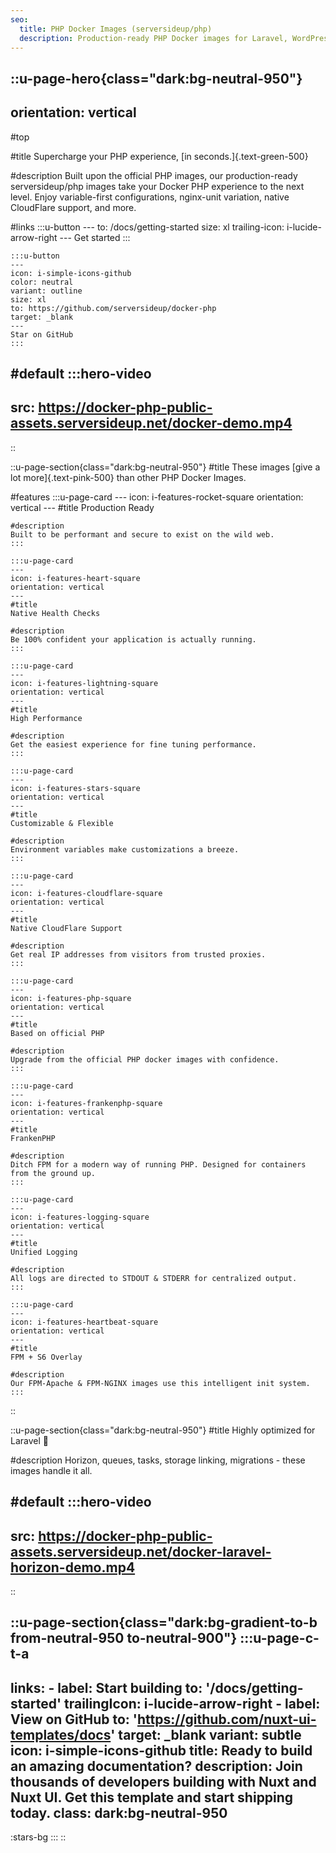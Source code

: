 ```yaml
---
seo:
  title: PHP Docker Images (serversideup/php)
  description: Production-ready PHP Docker images for Laravel, WordPress, and more.
---
```


::u-page-hero{class="dark:bg-neutral-950"}
---
orientation: vertical
---
#top

#title
Supercharge your PHP experience, [in seconds.]{.text-green-500}

#description
Built upon the official PHP images, our production-ready serversideup/php images take your Docker PHP experience to the next level. Enjoy variable-first configurations, nginx-unit variation, native CloudFlare support, and more.

#links
    :::u-button
    ---
    to: /docs/getting-started
    size: xl
    trailing-icon: i-lucide-arrow-right
    ---
    Get started
    :::

    :::u-button
    ---
    icon: i-simple-icons-github
    color: neutral
    variant: outline
    size: xl
    to: https://github.com/serversideup/docker-php
    target: _blank
    ---
    Star on GitHub
    :::

#default
  :::hero-video
  ---
  src: https://docker-php-public-assets.serversideup.net/docker-demo.mp4
  ---
::

::u-page-section{class="dark:bg-neutral-950"}
#title
These images [give a lot more]{.text-pink-500} than other PHP Docker Images.

#features
    :::u-page-card
    ---
    icon: i-features-rocket-square
    orientation: vertical
    ---
    #title
    Production Ready

    #description
    Built to be performant and secure to exist on the wild web.
    :::

    :::u-page-card
    ---
    icon: i-features-heart-square
    orientation: vertical
    ---
    #title
    Native Health Checks

    #description
    Be 100% confident your application is actually running.
    :::

    :::u-page-card
    ---
    icon: i-features-lightning-square
    orientation: vertical
    ---
    #title
    High Performance

    #description
    Get the easiest experience for fine tuning performance.
    :::

    :::u-page-card
    ---
    icon: i-features-stars-square
    orientation: vertical
    ---
    #title
    Customizable & Flexible

    #description
    Environment variables make customizations a breeze.
    :::

    :::u-page-card
    ---
    icon: i-features-cloudflare-square
    orientation: vertical
    ---
    #title
    Native CloudFlare Support

    #description
    Get real IP addresses from visitors from trusted proxies.
    :::

    :::u-page-card
    ---
    icon: i-features-php-square
    orientation: vertical
    ---
    #title
    Based on official PHP

    #description
    Upgrade from the official PHP docker images with confidence.
    :::

    :::u-page-card
    ---
    icon: i-features-frankenphp-square
    orientation: vertical
    ---
    #title
    FrankenPHP

    #description
    Ditch FPM for a modern way of running PHP. Designed for containers from the ground up.
    :::

    :::u-page-card
    ---
    icon: i-features-logging-square
    orientation: vertical
    ---
    #title
    Unified Logging

    #description
    All logs are directed to STDOUT & STDERR for centralized output.
    :::

    :::u-page-card
    ---
    icon: i-features-heartbeat-square
    orientation: vertical
    ---
    #title
    FPM + S6 Overlay

    #description
    Our FPM-Apache & FPM-NGINX images use this intelligent init system.
    :::
::

::u-page-section{class="dark:bg-neutral-950"}
#title
Highly optimized for Laravel 💪

#description
Horizon, queues, tasks, storage linking, migrations - these images handle it all.

#default
  :::hero-video
  ---
  src: https://docker-php-public-assets.serversideup.net/docker-laravel-horizon-demo.mp4
  ---
::

::u-page-section{class="dark:bg-gradient-to-b from-neutral-950 to-neutral-900"}
  :::u-page-c-t-a
  ---
  links:
    - label: Start building
      to: '/docs/getting-started'
      trailingIcon: i-lucide-arrow-right
    - label: View on GitHub
      to: 'https://github.com/nuxt-ui-templates/docs'
      target: _blank
      variant: subtle
      icon: i-simple-icons-github
  title: Ready to build an amazing documentation?
  description: Join thousands of developers building with Nuxt and Nuxt UI. Get this template and start shipping today.
  class: dark:bg-neutral-950
  ---

  :stars-bg
  :::
::
